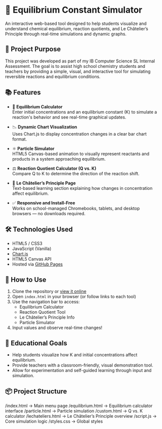 # 🧪 Equilibrium Constant Simulator

An interactive web-based tool designed to help students visualize and understand chemical equilibrium, reaction quotients, and Le Châtelier’s Principle through real-time simulations and dynamic graphs.

## 🎯 Project Purpose

This project was developed as part of my IB Computer Science SL Internal Assessment. The goal is to assist high school chemistry students and teachers by providing a simple, visual, and interactive tool for simulating reversible reactions and equilibrium conditions.

## 📚 Features

- 🔄 **Equilibrium Calculator**  
  Enter initial concentrations and an equilibrium constant (K) to simulate a reaction's behavior and see real-time graphical updates.

- 📉 **Dynamic Chart Visualization**  
  Uses Chart.js to display concentration changes in a clear bar chart format.

- ⚛️ **Particle Simulator**  
  HTML5 Canvas-based animation to visually represent reactants and products in a system approaching equilibrium.

- ⚖️ **Reaction Quotient Calculator (Q vs. K)**  
  Compare Q to K to determine the direction of the reaction shift.

- 🧬 **Le Châtelier’s Principle Page**  
  Text-based learning section explaining how changes in concentration affect equilibrium.

- ✅ **Responsive and Install-Free**  
  Works on school-managed Chromebooks, tablets, and desktop browsers — no downloads required.

## 🛠️ Technologies Used

- HTML5 / CSS3  
- JavaScript (Vanilla)  
- [Chart.js](https://www.chartjs.org/)  
- HTML5 Canvas API  
- Hosted via [GitHub Pages](https://pages.github.com/)

## 🚀 How to Use

1. Clone the repository or [view it online](https://yourusername.github.io/your-repo-name)
2. Open `index.html` in your browser (or follow links to each tool)
3. Use the navigation bar to access:
   - Equilibrium Calculator
   - Reaction Quotient Tool
   - Le Châtelier’s Principle Info
   - Particle Simulator
4. Input values and observe real-time changes!

## 🧪 Educational Goals

- Help students visualize how K and initial concentrations affect equilibrium.
- Provide teachers with a classroom-friendly, visual demonstration tool.
- Allow for experimentation and self-guided learning through input and simulation.

## 📦 Project Structure
/index.html → Main menu page
/equilibrium.html → Equilibrium calculator interface
/particle.html → Particle simulation
/custom.html → Q vs. K calculator
/lechateliers.html → Le Châtelier’s Principle overview
/script.js → Core simulation logic
/styles.css → Global styles
